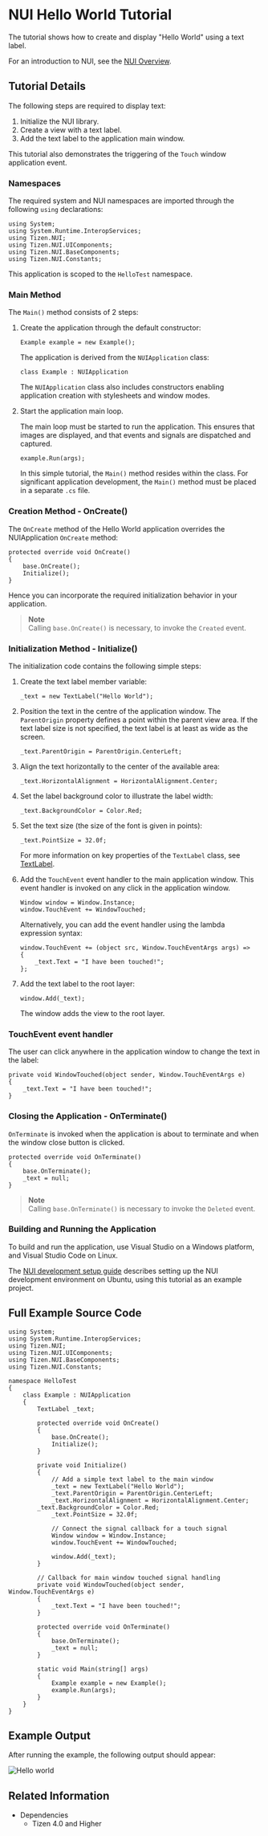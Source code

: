 # NUI Hello World Tutorial

The tutorial shows how to create and display "Hello World" using a text label.

For an introduction to NUI, see the [NUI Overview](NUIoverview.md).

<a name="tutorial"></a>
## Tutorial Details

The following steps are required to display text:

1.  Initialize the NUI library.
2.  Create a view with a text label.
3.  Add the text label to the application main window.

This tutorial also demonstrates the triggering of the `Touch` window application event.

### Namespaces

The required system and NUI namespaces are imported through the following `using` declarations:

```
using System;
using System.Runtime.InteropServices;
using Tizen.NUI;
using Tizen.NUI.UIComponents;
using Tizen.NUI.BaseComponents;
using Tizen.NUI.Constants;
```

This application is scoped to the `HelloTest` namespace.

### Main Method

The `Main()` method consists of 2 steps:

1.  Create the application through the default constructor:

    ```
    Example example = new Example();
    ```

    The application is derived from the `NUIApplication` class:

    ```
    class Example : NUIApplication
    ```

    The `NUIApplication` class also includes constructors enabling application creation with stylesheets and window modes.

2.  Start the application main loop.

    The main loop must be started to run the application. This ensures that images are displayed, and that events and signals are dispatched and captured.

    ```
    example.Run(args);
    ```

    In this simple tutorial, the `Main()` method resides within the class. For significant application development, the `Main()` method must be placed in a separate `.cs` file.

### Creation Method - OnCreate()

The `OnCreate` method of the Hello World application overrides the NUIApplication `OnCreate` method:

```
protected override void OnCreate()
{
    base.OnCreate();
    Initialize();
}
```

Hence you can incorporate the required initialization behavior in your application.

> **Note**   
> Calling `base.OnCreate()` is necessary, to invoke the `Created` event.

### Initialization Method - Initialize()

The initialization code contains the following simple steps:

1.  Create the text label member variable:

    ```
    _text = new TextLabel("Hello World");
    ```

2.  Position the text in the centre of the application window. The `ParentOrigin` property defines a point within the parent view area. If the text label size is not specified, the text label is at least as wide as the screen.

    ```
    _text.ParentOrigin = ParentOrigin.CenterLeft;
    ```

3.  Align the text horizontally to the center of the available area:

    ```
    _text.HorizontalAlignment = HorizontalAlignment.Center;
    ```

4.  Set the label background color to illustrate the label width:

    ```
    _text.BackgroundColor = Color.Red;
    ```

5.  Set the text size (the size of the font is given in points):

    ```
    _text.PointSize = 32.0f;
    ```

    For more information on key properties of the `TextLabel` class, see [TextLabel](textlabel.md).

6.  Add the `TouchEvent` event handler to the main application window. This event handler is invoked on any click in the application window.

    ```
    Window window = Window.Instance;
    window.TouchEvent += WindowTouched;
    ```

    Alternatively, you can add the event handler using the lambda expression syntax:

    ```
    window.TouchEvent += (object src, Window.TouchEventArgs args) =>
    {
        _text.Text = "I have been touched!";
    };
    ```

7.  Add the text label to the root layer:

    ```
    window.Add(_text);
    ```

    The window adds the view to the root layer.

### TouchEvent event handler

The user can click anywhere in the application window to change the text in the label:

```
private void WindowTouched(object sender, Window.TouchEventArgs e)
{
    _text.Text = "I have been touched!";
}
```

### Closing the Application - OnTerminate()

`OnTerminate` is invoked when the application is about to terminate and when the window close button is clicked.

```
protected override void OnTerminate()
{
    base.OnTerminate();
    _text = null;
}
```

> **Note**   
> Calling `base.OnTerminate()` is necessary to invoke the `Deleted` event.

### Building and Running the Application

To build and run the application, use Visual Studio on a Windows platform, and Visual Studio Code on Linux.

The [NUI development setup guide](setup-ubuntu.md) describes setting up the NUI development environment on Ubuntu, using this tutorial as an example project.

<a name="fullcode"></a>
## Full Example Source Code

```
using System;
using System.Runtime.InteropServices;
using Tizen.NUI;
using Tizen.NUI.UIComponents;
using Tizen.NUI.BaseComponents;
using Tizen.NUI.Constants;

namespace HelloTest
{
    class Example : NUIApplication
    {
        TextLabel _text;

        protected override void OnCreate()
        {
            base.OnCreate();
            Initialize();
        }

        private void Initialize()
        {
            // Add a simple text label to the main window
            _text = new TextLabel("Hello World");
            _text.ParentOrigin = ParentOrigin.CenterLeft;
            _text.HorizontalAlignment = HorizontalAlignment.Center;
        _text.BackgroundColor = Color.Red;
            _text.PointSize = 32.0f;

            // Connect the signal callback for a touch signal
            Window window = Window.Instance;
            window.TouchEvent += WindowTouched;

            window.Add(_text);
        }

        // Callback for main window touched signal handling
        private void WindowTouched(object sender, Window.TouchEventArgs e)
        {
            _text.Text = "I have been touched!";
        }

        protected override void OnTerminate()
        {
            base.OnTerminate();
            _text = null;
        }

        static void Main(string[] args)
        {
            Example example = new Example();
            example.Run(args);
        }
    }
}
```

<a name="output"></a>
## Example Output

After running the example, the following output should appear:

![Hello world](media/hello-world.png)



## Related Information
* Dependencies
  -   Tizen 4.0 and Higher
